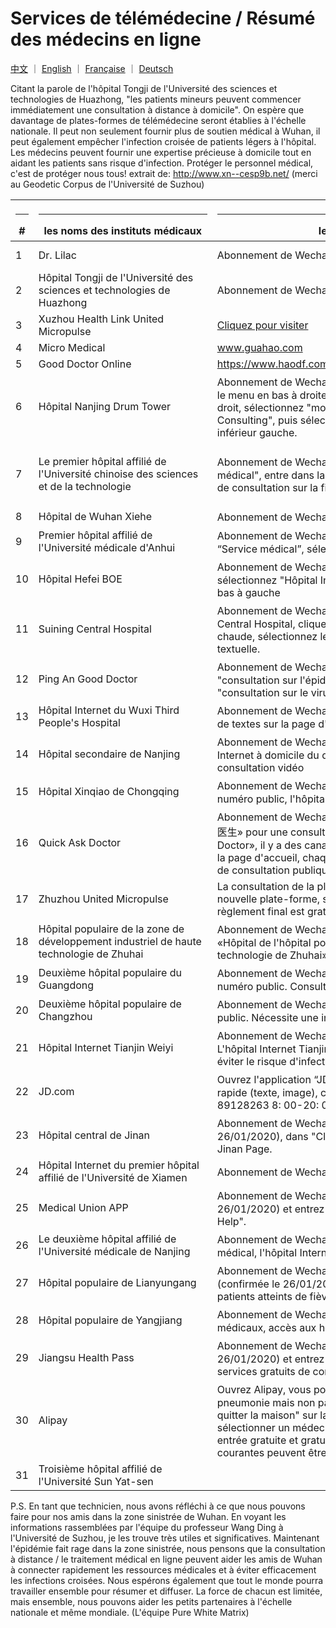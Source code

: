 # Services de télémédecine / Résumé des médecins en ligne

[中文](./README.md) ｜ [English](./README-en.md) ｜ [Française](./README-fr.md) ｜ [Deutsch](./README-de.md)

Citant la parole de l'hôpital Tongji de l'Université des sciences et technologies de Huazhong, "les patients mineurs peuvent commencer immédiatement une consultation à distance à domicile". On espère que davantage de plates-formes de télémédecine seront établies à l'échelle nationale.  Il peut non seulement fournir plus de soutien médical à Wuhan, il peut également empêcher l'infection croisée de patients légers à l'hôpital. Les médecins peuvent fournir une expertise précieuse à domicile tout en aidant les patients sans risque d'infection. Protéger le personnel médical, c'est de protéger nous tous! extrait de: http://www.xn--cesp9b.net/ (merci au Geodetic Corpus de l'Université de Suzhou)

| <hr size=1 ALIGN=CENTER> # | <hr width = 270 size=1 ALIGN=CENTER> les noms des instituts médicaux </hr> | <hr width = 620 size=1 ALIGN=CENTER> les sites, les abonnements de Wechat </hr> | <hr width = "500" size=1 ALIGN=CENTER> les services（les tarifs）</hr> | <hr width = 100 size=1 ALIGN=CENTER> la date </hr>  |
|---|--------------|---------------------------|-------------------------------|-----------|
1 | Dr. Lilac | Abonnement de Wechat: DingXiangYiSheng | Empêcher une nouvelle pneumonie · Consultation gratuite et gratuite dans le Hubei | 2020/1/24 | 
2 | Hôpital Tongji de l'Université des sciences et technologies de Huazhong |Abonnement de Wechat: whtongji1900 | Fonction de consultation en ligne de la "Clinique de la fièvre". Consultation instantanée à domicile pour les patients mineurs (nombre illimité) | 2020/1/24 |
 3 | Xuzhou Health Link United Micropulse | [Cliquez pour visiter](https://m.myweimai.com/hd/publish/index.f94879867f3ec5e6014bed4efec5328d.html?from=singlemessage&isappinstalled=0) | Consultation gratuite en ligne gratuite 26 | 
 4 | Micro Medical | www.guahao.com | Consultation gratuite gratuite | 24/01/2020 |
 5 | Good Doctor Online | https://www.haodf.com/jibing/feiyan.htm | Charges inconnues | 24/01/2020 |
6 | Hôpital Nanjing Drum Tower | Abonnement de Wechat:南京鼓楼医院, sélectionnez "Services aux patients" dans le menu en bas à droite et sélectionnez "Hôpital Internet". Dans le coin inférieur droit, sélectionnez "moi" après l'enregistrement et sélectionnez "Graphic / Video Consulting", puis sélectionnez "Clinique de consultation sur la fièvre" dans le coin inférieur gauche. | Clinique de dépistage de la fièvre en ligne | 25/01/2020 
7 | Le premier hôpital affilié de l'Université chinoise des sciences et de la technologie | Abonnement de Wechat:中科大一附院 (hôpital provincial d'Anhui), "Service médical", entre dans la colonne d'inscription en ligne "Hôpital Internet", "Clinique de consultation sur la fièvre". | Dans le coin inférieur gauche du menu, "Medical Service" entre dans la colonne d'inscription en ligne "Internet Hospital" "Fever Consultation Clinic". Clinique de consultation gratuite pour la fièvre. Vidéo ou demandes de renseignements. Consultez le rapport d'inspection en ligne. | 2020/1/25 |
8 | Hôpital de Wuhan Xiehe | Abonnement de Wechat: 武汉协和医院 | Clinique de consultation gratuite contre la fièvre | 2020/1/25 | 
9 | Premier hôpital affilié de l'Université médicale d'Anhui | Abonnement de Wechat: 安徽医科大学第一附属医院Dans le menu à gauche “Service médical”, sélectionnez “hôpital Internet” consultation gratuite 
10 | Hôpital Hefei BOE |Abonnement de Wechat: 合肥京东方医院 Recherchez dans le compte public, sélectionnez "Hôpital Internet" dans les "Services médicaux" dans le menu en bas à gauche | Clinique de consultation gratuite | 25/01/2020 | 
11 | Suining Central Hospital |Abonnement de Wechat: 遂宁市中心医院 Entrez dans l'hôpital Internet de Suining Central Hospital, cliquez sur la consultation en ligne, cliquez sur la clinique chaude, sélectionnez le médecin et sélectionnez la consultation graphique et textuelle. | Clinique de la fièvre de l'hôpital Internet | 25/01/2020 |
12 | Ping An Good Doctor | Abonnement de Wechat: 平安好医生 Recherchez dans le numéro public, la "consultation sur l'épidémie" au milieu de la page d'accueil entre dans la "consultation sur le virus coronarien". | Consultation sur les coronavirus | 25/01/2020 |
13 | Hôpital Internet du Wuxi Third People's Hospital | Abonnement de Wechat: 无锡市第三人民医院互联网医院, consultation d'images et de textes sur la page d'accueil, consultation vidéo | Consultation de texte, consultation vidéo | 2020/1/25 |
14 | Hôpital secondaire de Nanjing | Abonnement de Wechat: 南京市第二医院服务号Numéro de service de l'hôpital Internet à domicile du deuxième hôpital de Nanjing, consultation graphique, consultation vidéo | Consultation de la fièvre, consultation graphique, consultation vidéo | 25/01/2020 |
 15 | Hôpital Xinqiao de Chongqing | Abonnement de Wechat:新桥医院 Recherchez le numéro public, suivez, entrez le numéro public, l'hôpital de palme et la consultation en ligne. | Demande en ligne | 25/01/2020 |
16 | Quick Ask Doctor | Abonnement de Wechat: 快速问医生 Programme WeChat Mini Recherchez «快速问医生» pour une consultation gratuite, ou téléchargez l'application «Quick Ask Doctor», il y a des canaux de consultation gratuite et de consultation publique sur la page d'accueil, chaque plate-forme Les médecins disposent de cinq créneaux de consultation publique par jour. Consultation gratuite disponible | Gratuit et payant | 25/01/2020 | 
17 | Zhuzhou United Micropulse | La consultation de la plateforme est gratuite, car il est trop tard pour créer une nouvelle plate-forme, seule la plateforme payante d'origine peut être utilisée et le règlement final est gratuit. | Consultation gratuite en ligne | 25/01/2020 | 
18 | Hôpital populaire de la zone de développement industriel de haute technologie de Zhuhai | Abonnement de Wechat: 珠海高新技术产业开发区人民医院医院  Recherchez «Hôpital de l'hôpital populaire de la zone de développement industriel de haute technologie de Zhuhai» et demandez un diagnostic à droite. | Consultation en ligne | 25/01/2020 |
 19 | Deuxième hôpital populaire du Guangdong | Abonnement de Wechat: 广东省第二人民医院健康管理平台Recherchez et suivez le numéro public. Consultation après connexion. | Consultation en ligne | 25/01/2020 |
 20 | Deuxième hôpital populaire de Changzhou | Abonnement de Wechat: 常州市第二人民医院 Recherchez et suivez le numéro public. Nécessite une inscription. |la clinique de la fièvre en ligne | 25/01/2020 |
21 | Hôpital Internet Tianjin Weiyi | Abonnement de Wechat: 天津本地宝  la page d'accueil (confirmé le 26/01/2020) L'hôpital Internet Tianjin est bientôt en ligne! Consultation externe à distance pour éviter le risque d'infection croisée! | Clinique éloignée | 1/26/2020 | 
22 | JD.com | Ouvrez l'application “JD.com” et recherchez directement «京东义诊». Consultation rapide (texte, image), consultation téléphonique (010-89128261; 010-89128263 8: 00-20: 00 tous les jours) | Consultation rapide et consultation téléphonique | 2020/1/26 |
 23 | Hôpital central de Jinan | Abonnement de Wechat: 济南市中心医院  la page d'accueil (confirmée le 26/01/2020), dans "Clinique de consultation sur la fièvre" de l'hôpital central de Jinan Page. | Consultation en ligne | 2020/1/26 |
 24 | Hôpital Internet du premier hôpital affilié de l'Université de Xiamen | Abonnement de Wechat: 厦门大学附属第一医院互联网医院  Page ambulatoire. | Consultation en ligne | 1/26/2020 | 
25 | Medical Union APP |Abonnement de Wechat: 医联 App Recherchez la page d'accueil (confirmée le 26/01/2020) et entrez dans la page "Outbreak Prevention and Control, Online Help". | Consultation 7 * 24 heures | 26/01/2020 
| 26 | Le deuxième hôpital affilié de l'Université médicale de Nanjing | Abonnement de Wechat: 南京医科大学第二附属医院  Entrez dans le service médical, l'hôpital Internet. | Hôpital Internet | 26/01/2020 |
27 | Hôpital populaire de Lianyungang | Abonnement de Wechat: 连云港市第一人民医院Recherchez la page d'accueil (confirmée le 26/01/2020) va à "Fournir une consultation en ligne gratuite aux patients atteints de fièvre »| Consultation en ligne gratuite pour les patients atteints de fièvre | 26/01/2020 | 
28 | Hôpital populaire de Yangjiang | Abonnement de Wechat: 阳江市人民医院Recherchez le menu de services médicaux, accès aux hôpitaux Internet | Hôpitaux Internet | 26/01/2020 | 
29 | Jiangsu Health Pass | Abonnement de Wechat: "江苏健康通" Recherchez la page d'accueil (confirmée le 26/01/2020) et entrez "Jiangsu Health Pass - un portail unifié pour fournir des services gratuits de consultation à la fièvre " | Clinique de la fièvre gratuite | 1/26/2020 |
30 | Alipay | Ouvrez Alipay, vous pouvez voir "新型肺炎莫恐慌 足不出户免费问医生Nouvelle pneumonie mais non panique, demandez à votre médecin gratuitement sans quitter la maison" sur la barre de défilement sur la page d'accueil. Cliquez pour sélectionner un médecin pour une consultation en ligne gratuite. Alipay ouvre une entrée gratuite et gratuite à la clinique pour les citoyens de Wuhan, les maladies courantes peuvent être diagnostiquées en ligne |  | 2020/1/26 |
 31 | Troisième hôpital affilié de l'Université Sun Yat-sen | | Consultation gratuite | 

P.S. En tant que technicien, nous avons réfléchi à ce que nous pouvons faire pour nos amis dans la zone sinistrée de Wuhan. En voyant les informations rassemblées par l'équipe du professeur Wang Ding à l'Université de Suzhou, je les trouve très utiles et significatives. Maintenant l'épidémie fait rage dans la zone sinistrée, nous pensons que la consultation à distance / le traitement médical en ligne peuvent aider les amis de Wuhan à connecter rapidement les ressources médicales et à éviter efficacement les infections croisées. Nous espérons également que tout le monde pourra travailler ensemble pour résumer et diffuser. La force de chacun est limitée, mais ensemble, nous pouvons aider les petits partenaires à l'échelle nationale et même mondiale. (L'équipe Pure White Matrix)
